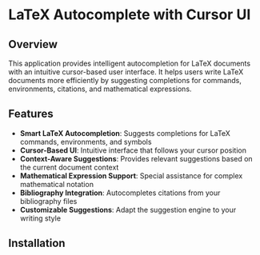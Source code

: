 # LaTeX Autocomplete with Cursor UI

## Overview
This application provides intelligent autocompletion for LaTeX documents with an intuitive cursor-based user interface. It helps users write LaTeX documents more efficiently by suggesting completions for commands, environments, citations, and mathematical expressions.

## Features
- **Smart LaTeX Autocompletion**: Suggests completions for LaTeX commands, environments, and symbols
- **Cursor-Based UI**: Intuitive interface that follows your cursor position
- **Context-Aware Suggestions**: Provides relevant suggestions based on the current document context
- **Mathematical Expression Support**: Special assistance for complex mathematical notation
- **Bibliography Integration**: Autocompletes citations from your bibliography files
- **Customizable Suggestions**: Adapt the suggestion engine to your writing style

## Installation
